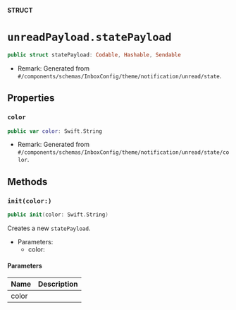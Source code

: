 **STRUCT**

# `unreadPayload.statePayload`

```swift
public struct statePayload: Codable, Hashable, Sendable
```

- Remark: Generated from `#/components/schemas/InboxConfig/theme/notification/unread/state`.

## Properties
### `color`

```swift
public var color: Swift.String
```

- Remark: Generated from `#/components/schemas/InboxConfig/theme/notification/unread/state/color`.

## Methods
### `init(color:)`

```swift
public init(color: Swift.String)
```

Creates a new `statePayload`.

- Parameters:
  - color:

#### Parameters

| Name | Description |
| ---- | ----------- |
| color |  |
